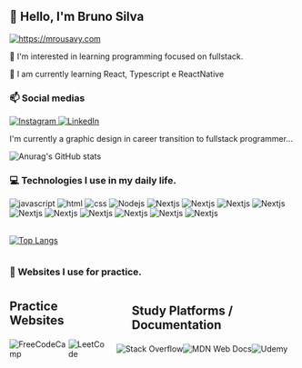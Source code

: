 <h2>👋 Hello, I'm Bruno Silva</h2>

<a href="https://chromedino.com">
  <picture>
    <source media="(prefers-color-scheme: dark)" srcset="./img/dino-dark.gif" />
    <source media="(prefers-color-scheme: light)" srcset="./img/dino.gif" />
    <img alt="https://mrousavy.com" src="./img/dino.gif" />
  </picture>
</a>

<p>👀 I'm interested in learning programming focused on fullstack.</p>

<p>🌱 I am currently learning React, Typescript e ReactNative</p>

<h3>📫 Social medias</h3>

<div style="display: inline-block">
  <a href="https://www.instagram.com/bruno_gsilva22/">
    <img alt="Instagram" src="https://img.shields.io/badge/Instagram-%23E4405F.svg?style=for-the-badge&logo=Instagram&logoColor=white"/>
  </a>
  <a href="https://www.linkedin.com/in/bruno-gomes-061786255/">
    <img alt="LinkedIn" src="https://img.shields.io/badge/linkedin-%230077B5.svg?style=for-the-badge&logo=linkedin&logoColor=white"/>
  </a>
</div>

<p>I'm currently a graphic design in career transition to fullstack programmer...</p>

<span>![Anurag's GitHub stats](https://github-readme-stats.vercel.app/api?username=Bruno-GSilva&show_icons=true&theme=tokyonight)</span>

<h3>💻 Technologies I use in my daily life.</h3>

<div style="display: inline-block">
  <img alt="javascript" src="https://img.shields.io/badge/javascript-%23323330.svg?style=for-the-badge&logo=javascript&logoColor=%23F7DF1E"/>
  <img alt="html" src="https://img.shields.io/badge/html5-%23E34F26.svg?style=for-the-badge&logo=html5&logoColor=white"/>
  <img alt="css" src="https://img.shields.io/badge/css3-%231572B6.svg?style=for-the-badge&logo=css3&logoColor=white"/>
  <img alt="Nodejs" src="https://img.shields.io/badge/node.js-6DA55F?style=for-the-badge&logo=node.js&logoColor=white"/>
  <img alt="Nextjs" src="https://img.shields.io/badge/Next-black?style=for-the-badge&logo=next.js&logoColor=white"/>
  <img alt="Nextjs" src="https://img.shields.io/badge/tailwindcss-%2338B2AC.svg?style=for-the-badge&logo=tailwind-css&logoColor=white"/>
  <img alt="Nextjs" src="https://img.shields.io/badge/typescript-%23007ACC.svg?style=for-the-badge&logo=typescript&logoColor=white"/>
  <img alt="Nextjs" src="https://img.shields.io/badge/react-%2320232a.svg?style=for-the-badge&logo=react&logoColor=%2361DAFB"/>
  <img alt="Nextjs" src="https://img.shields.io/badge/react_native-%2320232a.svg?style=for-the-badge&logo=react&logoColor=%2361DAFB"/>
  <img alt="Nextjs" src="https://img.shields.io/badge/vite-%23646CFF.svg?style=for-the-badge&logo=vite&logoColor=white"/>
  <img alt="Nextjs" src="https://img.shields.io/badge/expo-1C1E24?style=for-the-badge&logo=expo&logoColor=#D04A37"/>
  <img alt="Nextjs" src="https://img.shields.io/badge/figma-%23F24E1E.svg?style=for-the-badge&logo=figma&logoColor=white"/>
  <img alt="Nextjs" src="https://img.shields.io/badge/-Storybook-FF4785?style=for-the-badge&logo=storybook&logoColor=white"/>
  <img alt="Nextjs" src="https://img.shields.io/badge/Firebase-039BE5?style=for-the-badge&logo=Firebase&logoColor=white"/>
  <br></br>
  
  [![Top Langs](https://github-readme-stats.vercel.app/api/top-langs/?username=Bruno-GSilva&layout=compact&show_icons=true&theme=tokyonight)](https://github.com/Bruno-GSilva/github-readme-stats)

</div>

<h3>🚀 Websites I use for practice.</h3>

<div style="display: inline-block">
<div style="display: flex; justify-content: center; align-items: center;">
  <div>
    <p style="font-size: 1.5em; font-weight: bold;">Practice Websites</p>
    <div style="display: flex; justify-content: center; align-items: center;">
      <img alt="FreeCodeCamp" src="https://img.shields.io/badge/Freecodecamp-%23123.svg?&style=for-the-badge&logo=freecodecamp&logoColor=green"/>
      <img alt="LeetCode" src="https://img.shields.io/badge/LeetCode-000000?style=for-the-badge&logo=LeetCode&logoColor=#d16c06"/>
    </div>
  </div>
  <div>
    <p style="font-size: 1.5em; font-weight: bold; margin-left: 2em;">Study Platforms / Documentation</p>
    <div style="display: flex; justify-content: center; align-items: center;">
      <img alt="Stack Overflow" src="https://img.shields.io/badge/-Stackoverflow-FE7A16?style=for-the-badge&logo=stack-overflow&logoColor=white"/>
      <img alt="MDN Web Docs" src="https://img.shields.io/badge/MDN_Web_Docs-black?style=for-the-badge&logo=mdnwebdocs&logoColor=white"/>
      <img alt="Udemy" src="https://img.shields.io/badge/Udemy-A435F0?style=for-the-badge&logo=Udemy&logoColor=white"/>
    </div>
  </div>
</div>
